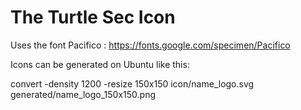 # The Turtle Sec Icon

Uses the font Pacifico : https://fonts.google.com/specimen/Pacifico

Icons can be generated on Ubuntu like this:

convert -density 1200 -resize 150x150 icon/name_logo.svg generated/name_logo_150x150.png